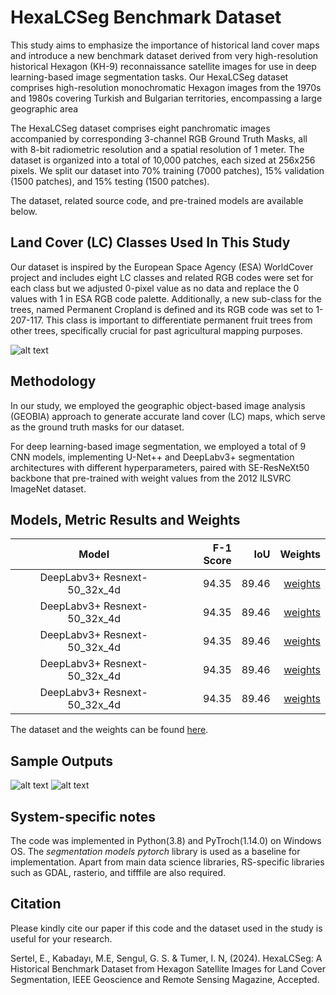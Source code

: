 # HexaLCSeg Benchmark Dataset

This study aims to emphasize the importance of historical land cover maps and introduce a new benchmark dataset derived from very high-resolution historical Hexagon (KH-9) reconnaissance satellite images for use in deep learning-based image segmentation tasks. Our HexaLCSeg dataset comprises high-resolution monochromatic Hexagon images from the 1970s and 1980s covering Turkish and Bulgarian territories, encompassing a large geographic area

The HexaLCSeg dataset comprises eight panchromatic images accompanied by corresponding 3-channel RGB Ground Truth Masks, all with 8-bit radiometric resolution and a spatial resolution of 1 meter. The dataset is organized into a total of 10,000 patches, each sized at 256x256 pixels. 
We split our dataset into 70% training (7000 patches), 15% validation (1500 patches), and 15% testing (1500 patches). 

The dataset, related source code, and pre-trained models are available below.

Land Cover (LC) Classes Used In This Study
----------------------

Our dataset is inspired by the European Space Agency (ESA) WorldCover project and includes eight LC classes and related RGB codes were set for each class but we adjusted 0-pixel value as no data and replace the 0 values with 1 in ESA RGB code palette.
Additionally, a new sub-class for the trees, named Permanent Cropland is defined and its RGB code was set to 1-207-117. This class is important to differentiate permanent fruit trees from other trees, specifically crucial for past agricultural mapping purposes.

![alt text](LULCclasses.jpg)

Methodology
---------------------
In our study, we employed the geographic object-based image analysis (GEOBIA) approach to generate accurate land cover (LC) maps, which serve as the ground truth masks for our dataset. 

For deep learning-based image segmentation, we employed a total of 9 CNN models, implementing U-Net++ and DeepLabv3+ segmentation architectures with different hyperparameters, paired with SE-ResNeXt50 backbone that pre-trained with weight values from the 2012 ILSVRC ImageNet dataset.


Models, Metric Results and Weights
---------------------
| Model | F-1 Score | IoU | Weights |
|:------------------:|-------------------------:|-------------------------:| -------------------------:|
| DeepLabv3+ Resnext-50_32x_4d | 94.35  | 89.46 |[weights](https://drive.google.com)|
| DeepLabv3+ Resnext-50_32x_4d | 94.35  | 89.46 |[weights](https://drive.google.com)|
| DeepLabv3+ Resnext-50_32x_4d | 94.35  | 89.46 |[weights](https://drive.google.com)|
| DeepLabv3+ Resnext-50_32x_4d | 94.35  | 89.46 |[weights](https://drive.google.com)|
| DeepLabv3+ Resnext-50_32x_4d | 94.35  | 89.46 |[weights](https://drive.google.com)|

The dataset and the weights can be found [here](https://drive.google.com).


Sample Outputs
---------------------
![alt text](outputs_0.png)
![alt text](outputs_1.png)




System-specific notes
---------------------
The code was implemented in Python(3.8) and PyTroch(1.14.0) on Windows OS. The *segmentation models pytorch* library is used as a baseline for implementation. Apart from main data science libraries, RS-specific libraries such as GDAL, rasterio, and tifffile are also required.


Citation
---------------------
Please kindly cite our paper if this code and the dataset used in the study is useful for your research.

Sertel, E., Kabadayı, M.E, Sengul, G. S. & Tumer, I. N, (2024). HexaLCSeg: A Historical Benchmark Dataset from Hexagon Satellite Images for Land Cover Segmentation, IEEE Geoscience and Remote Sensing Magazine, Accepted.



